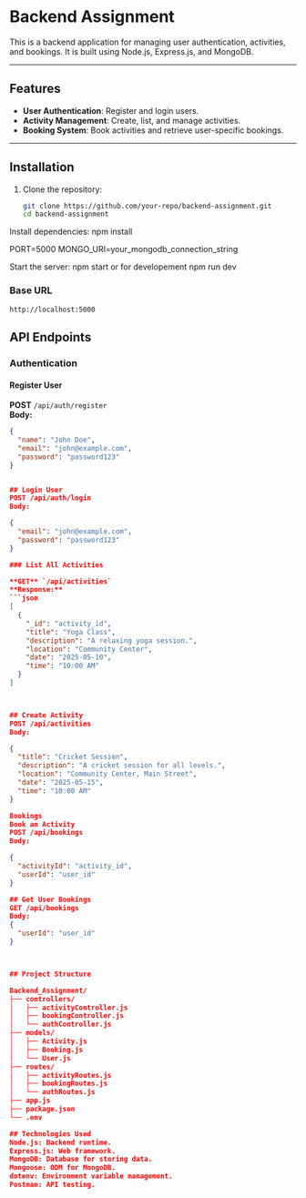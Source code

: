 # Backend Assignment

This is a backend application for managing user authentication, activities, and bookings. It is built using Node.js, Express.js, and MongoDB.

---

## Features

- **User Authentication**: Register and login users.
- **Activity Management**: Create, list, and manage activities.
- **Booking System**: Book activities and retrieve user-specific bookings.

---

## Installation

1. Clone the repository:
   ```bash
   git clone https://github.com/your-repo/backend-assignment.git
   cd backend-assignment


Install dependencies:
npm install

PORT=5000
MONGO_URI=your_mongodb_connection_string


Start the server:
npm start
or for developement 
npm run dev 


### Base URL

`http://localhost:5000`


## API Endpoints

### Authentication

#### Register User

**POST** `/api/auth/register`  
**Body:**
```json
{
  "name": "John Doe",
  "email": "john@example.com",
  "password": "password123"
}


## Login User
POST /api/auth/login
Body:

{
  "email": "john@example.com",
  "password": "password123"
}

### List All Activities

**GET** `/api/activities`  
**Response:**
```json
[
  {
    "_id": "activity_id",
    "title": "Yoga Class",
    "description": "A relaxing yoga session.",
    "location": "Community Center",
    "date": "2025-05-10",
    "time": "10:00 AM"
  }
]



## Create Activity
POST /api/activities
Body:

{
  "title": "Cricket Session",
  "description": "A cricket session for all levels.",
  "location": "Community Center, Main Street",
  "date": "2025-05-15",
  "time": "10:00 AM"
}

Bookings
Book an Activity
POST /api/bookings
Body:

{
  "activityId": "activity_id",
  "userId": "user_id"
}

## Get User Bookings
GET /api/bookings
Body:
{
  "userId": "user_id"
}



## Project Structure

Backend_Assignment/
├── controllers/
│   ├── activityController.js
│   ├── bookingController.js
│   └── authController.js
├── models/
│   ├── Activity.js
│   ├── Booking.js
│   └── User.js
├── routes/
│   ├── activityRoutes.js
│   ├── bookingRoutes.js
│   └── authRoutes.js
├── app.js
├── package.json
└── .env

## Technologies Used
Node.js: Backend runtime.
Express.js: Web framework.
MongoDB: Database for storing data.
Mongoose: ODM for MongoDB.
dotenv: Environment variable management.
Postman: API testing.

















